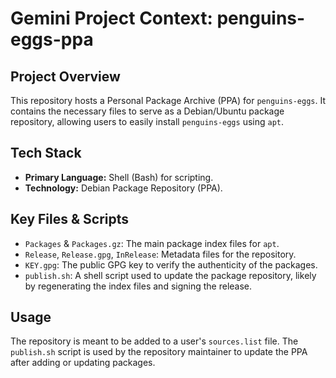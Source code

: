 # Gemini Project Context: penguins-eggs-ppa

## Project Overview

This repository hosts a Personal Package Archive (PPA) for `penguins-eggs`. It contains the necessary files to serve as a Debian/Ubuntu package repository, allowing users to easily install `penguins-eggs` using `apt`.

## Tech Stack

- **Primary Language:** Shell (Bash) for scripting.
- **Technology:** Debian Package Repository (PPA).

## Key Files & Scripts

- `Packages` & `Packages.gz`: The main package index files for `apt`.
- `Release`, `Release.gpg`, `InRelease`: Metadata files for the repository.
- `KEY.gpg`: The public GPG key to verify the authenticity of the packages.
- `publish.sh`: A shell script used to update the package repository, likely by regenerating the index files and signing the release.

## Usage

The repository is meant to be added to a user's `sources.list` file. The `publish.sh` script is used by the repository maintainer to update the PPA after adding or updating packages.
